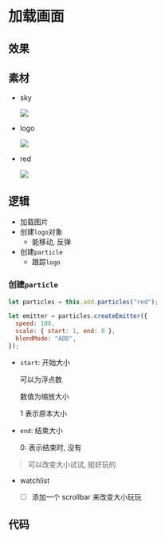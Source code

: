 # 加载画面

## 效果

[](code.html ":include :type=iframe width=800px height=600px")

## 素材

- sky

  ![](https://labs.phaser.io/assets/skies/space3.png)

- logo

  ![](https://labs.phaser.io/assets/sprites/phaser3-logo.png)

- red

  ![](https://labs.phaser.io/assets/particles/red.png)

## 逻辑

- 加载图片
- 创建`logo`对象
  - 能移动, 反弹
- 创建`particle`
  - 跟踪`logo`

### 创建`particle`

```js
let particles = this.add.particles("red");

let emitter = particles.createEmitter({
  speed: 100,
  scale: { start: 1, end: 0 },
  blendMode: "ADD",
});
```

- `start`: 开始大小

  可以为浮点数

  数值为缩放大小

  1 表示原本大小

- `end`: 结束大小

  0: 表示结束时, 没有

> 可以改变大小试试, 挺好玩的

- watchlist

  - [ ] 添加一个 scrollbar 来改变大小玩玩

## 代码

[](code.html ":include :type=code html")
